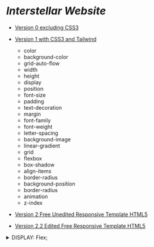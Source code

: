 # _Interstellar Website_

- [Version 0 excluding CSS3](https://davidvillard.github.io/WebSiteProjectResponsive/v0/src/html/home.html)
* [Version 1 with CSS3 and Tailwind](https://davidvillard.github.io/WebSiteProjectResponsive/v01/src/html/home.html)

   - color
  - background-color
  - grid-auto-flow
  - width
  - height
  - display
  - position
  - font-size
  - padding
  - text-decoration
  - margin
  - font-family
  - font-weight
  - letter-spacing
  - background-image
  - linear-gradient
  - grid
  - flexbox
  - box-shadow
  - align-items
  - border-radius
  - background-position
  - border-radius
  - animation
  - z-index
  
+ [Version 2 Free Unedited Responsive Template HTML5](https://davidvillard.github.io/WebSiteProjectResponsive/v02/creative-studio/public_html/index.html) 
* [Version 2.2 Edited Free Responsive Template HTML5](https://davidvillard.github.io/WebSiteProjectResponsive/v02.2/creative-studio/public_html/index.html)

<details><summary>DISPLAY: Flex;</summary>
<p>

   ![Image Text](https://github.com/davidvillard/WebSiteProjectResponsive/blob/main/Unessential/Display%20Flex.drawio.png)

   En este caso la foto hace referencia a la disposicion del apartado **_Media_**, concretamente en la galeria de imágenes.
   Las imagenes estan contenidas por la clase gallery que es el container de todas las fotos. Esta tiene un **display: flex**.
   Despues dentro del container tendremos la clase row que sera el container de las imagenes en si, que, tambien tendra **display: flex**.
   Y las imagenes, que estaran contenidas por un div al que le pondremos un **flex: 1 0 24;** para que no esten tan juntas entre si
</p>
</details>


